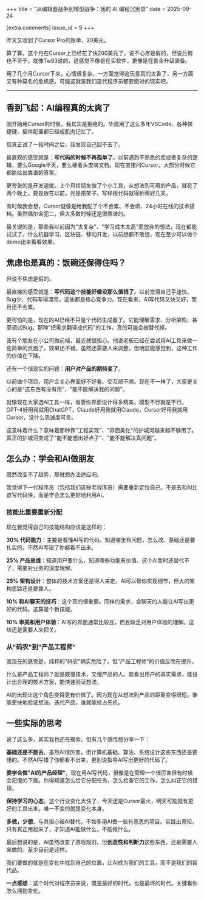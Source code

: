+++
title = "从编辑器战争到模型战争：我的 AI 编程沉思录"
date = 2025-09-24

[extra.comments]
issue_id = 9
+++

昨天又收到了Cursor Pro的账单，20美元。

算了算，这个月在Cursor上已经花了快200美元了。说不心疼是假的，但说后悔也不至于。就像Tw93说的，这感觉不像是在买软件，更像是在氪金升级装备。

用了几个月Cursor下来，心情很复杂。一方面觉得这玩意真的太香了，另一方面又有种莫名的危机感。可能这就是我们这代程序员都要面对的现实吧。

<!--more-->

---

## 香到飞起：AI编程真的太爽了

刚开始用Cursor的时候，我其实是拒绝的。毕竟用了这么多年VSCode，各种快捷键、插件配置都已经成肌肉记忆了。

但真正试了一段时间之后，我发现自己回不去了。

最直观的感受就是：**写代码的时候不再孤单了**。以前遇到不熟悉的库或者复杂的逻辑，要么Google半天，要么硬着头皮啃文档。现在直接问Cursor，大部分时候它都能给出靠谱的答案。

更夸张的是开发速度。上个月给朋友做了个小工具，从想法到可用的产品，就花了两个晚上。要是放在以前，光是搭架子、写样板代码就得折腾好几天。

有时候我会想，Cursor就像是给我配了个不会累、不会烦、24小时在线的技术搭档。虽然偶尔会犯二，但大多数时候还是很靠谱的。

最关键的是，那些我以前因为"太复杂"、"学习成本太高"而放弃的想法，现在都能试试了。什么机器学习、区块链、移动开发，以前想都不敢想，现在至少可以做个demo出来看看效果。

## 焦虑也是真的：饭碗还保得住吗？

但说不焦虑是假的。

最直接的感受就是：**写代码这个技能好像没那么值钱了**。以前觉得自己手速快、Bug少、代码写得漂亮，这些都是核心竞争力。现在看来，AI写代码又快又好，而且还不会累。

更可怕的是，现在的AI已经不只是个代码生成器了。它能理解需求、分析架构、甚至调试Bug。那种"把需求翻译成代码"的工作，真的可能会被替代掉。

我有个朋友在小公司做前端，最近就很担心。他说老板已经在尝试用AI工具来做一些简单的页面了，效果还不错。虽然还需要人来调整，但明显能感觉到，这种工作的价值在下降。

还有一个很现实的问题：**用户对产品的期待变了**。

以前做个项目，用户会关心界面好不好看、交互顺不顺。现在不一样了，大家更关心的是"这东西有没有用"、"能不能解决我的问题"。

就像现在大家选AI工具一样，谁管你界面设计得多精美，模型不行就是不行。GPT-4好用我就用ChatGPT，Claude好用我就用Claude，Cursor好用我就用Cursor，没什么忠诚度可言。

这意味着什么？意味着那种靠"工程实现"、"界面美化"的护城河越来越不够用了。真正的护城河变成了"能不能想出好点子"、"能不能解决真问题"。

## 怎么办：学会和AI做朋友

既然改变不了趋势，那就想办法适应吧。

我觉得下一代程序员（包括我们这些老程序员）需要重新定位自己。不是去和AI比谁写代码快，而是学会怎么更好地利用AI。

### 技能比重要重新分配

现在我觉得自己的技能结构应该是这样的：

**30% 代码能力**：主要是看懂AI写的代码，知道哪里有问题，怎么改。基础还是要扎实的，不然AI写错了你都看不出来。

**25% 产品思维**：知道用户要什么，知道哪些功能有价值。这个AI暂时还替代不了，需要对业务的深度理解。

**25% 架构设计**：整体的技术方案还是得人来定。AI可以帮你实现细节，但大的架构思路还是要靠人。

**10% 和AI聊天的技巧**：这个真的很重要。同样的需求，会聊天的人能让AI写出更好的代码。这算是个新技能。

**10% 审美和用户体验**：AI写的界面通常比较丑，而且缺乏对用户体验的理解。这块还是需要人来把关。

### 从"码农"到"产品工程师"

我现在的感觉是，纯粹的"码农"确实危险了。但"产品工程师"的价值反而在提升。

什么是产品工程师？就是既懂技术，又懂产品的人。能看出用户的真实需求，能设计出合理的技术方案，能快速验证想法。

AI的出现让这个角色变得更有价值了。因为现在从想法到产品的距离变得很短，谁能更快地验证想法、迭代产品，谁就能抢占先机。

## 一些实际的思考

说了这么多，其实我也还在摸索。但有几个感悟想分享一下：

**基础还是不能丢**。虽然AI很厉害，但计算机基础、算法、系统设计这些东西还是要懂的。不然AI写错了你都看不出来，更别说指导AI写出更好的代码了。

**要学会做"AI的产品经理"**。现在用AI写代码，很像是在管理一个很厉害但有时候会犯傻的下属。你得知道怎么给它分配任务，怎么检查它的工作，怎么纠正它的错误。

**保持学习的心态**。这个行业变化太快了，今天还是Cursor最火，明天可能就有更好的工具出来。唯一不变的就是变化本身。

**多做，少想**。与其担心被AI替代，不如多用AI做一些有意思的项目。实践出真知，只有真正用起来了，才知道AI能做什么，不能做什么。

最后想说的是，AI虽然改变了游戏规则，但**创造性和判断力**这些东西，还是需要人来做的。至少目前是这样。

我们要做的就是在变化中找到自己的位置，让AI成为我们的工具，而不是我们的替代品。

**一点感想**：这个时代对程序员来说，既是最好的时代，也是最坏的时代。关键看你怎么拥抱变化。
